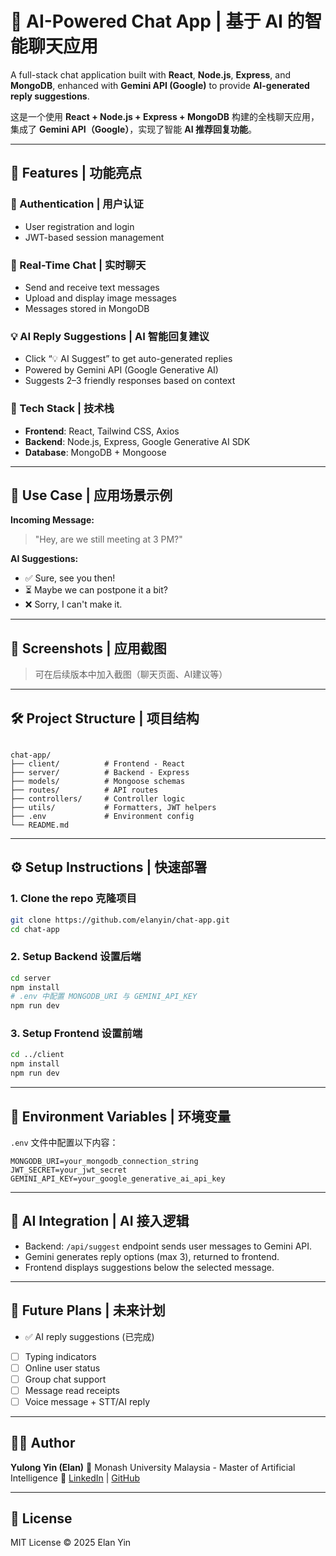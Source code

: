# 💬 AI-Powered Chat App | 基于 AI 的智能聊天应用

A full-stack chat application built with **React**, **Node.js**, **Express**, and **MongoDB**, enhanced with **Gemini API (Google)** to provide **AI-generated reply suggestions**.

这是一个使用 **React + Node.js + Express + MongoDB** 构建的全栈聊天应用，集成了 **Gemini API（Google）**，实现了智能 **AI 推荐回复功能**。

---

## 🚀 Features | 功能亮点

### 🔐 Authentication | 用户认证
- User registration and login
- JWT-based session management

### 💬 Real-Time Chat | 实时聊天
- Send and receive text messages
- Upload and display image messages
- Messages stored in MongoDB

### 💡 AI Reply Suggestions | AI 智能回复建议
- Click “💡 AI Suggest” to get auto-generated replies
- Powered by Gemini API (Google Generative AI)
- Suggests 2–3 friendly responses based on context

### 🧩 Tech Stack | 技术栈
- **Frontend**: React, Tailwind CSS, Axios
- **Backend**: Node.js, Express, Google Generative AI SDK
- **Database**: MongoDB + Mongoose

---

## 🎯 Use Case | 应用场景示例

**Incoming Message:**

> "Hey, are we still meeting at 3 PM?"

**AI Suggestions:**

- ✅ Sure, see you then!
- ⏳ Maybe we can postpone it a bit?
- ❌ Sorry, I can't make it.

---

## 📸 Screenshots | 应用截图

> 可在后续版本中加入截图（聊天页面、AI建议等）

---

## 🛠️ Project Structure | 项目结构

```

chat-app/
├── client/          # Frontend - React
├── server/          # Backend - Express
├── models/          # Mongoose schemas
├── routes/          # API routes
├── controllers/     # Controller logic
├── utils/           # Formatters, JWT helpers
├── .env             # Environment config
└── README.md

````

---

## ⚙️ Setup Instructions | 快速部署

### 1. Clone the repo 克隆项目

```bash
git clone https://github.com/elanyin/chat-app.git
cd chat-app
````

### 2. Setup Backend 设置后端

```bash
cd server
npm install
# .env 中配置 MONGODB_URI 与 GEMINI_API_KEY
npm run dev
```

### 3. Setup Frontend 设置前端

```bash
cd ../client
npm install
npm run dev
```

---

## 🔑 Environment Variables | 环境变量

`.env` 文件中配置以下内容：

```env
MONGODB_URI=your_mongodb_connection_string
JWT_SECRET=your_jwt_secret
GEMINI_API_KEY=your_google_generative_ai_api_key
```

---

## 🤖 AI Integration | AI 接入逻辑

* Backend: `/api/suggest` endpoint sends user messages to Gemini API.
* Gemini generates reply options (max 3), returned to frontend.
* Frontend displays suggestions below the selected message.

---

## 📌 Future Plans | 未来计划

* ✅ AI reply suggestions (已完成)
* [ ] Typing indicators
* [ ] Online user status
* [ ] Group chat support
* [ ] Message read receipts
* [ ] Voice message + STT/AI reply

---

## 👨‍💻 Author

**Yulong Yin (Elan)**
📍 Monash University Malaysia - Master of Artificial Intelligence
🔗 [LinkedIn](https://www.linkedin.com/in/yulong-yin-a35320285/) | [GitHub](https://github.com/elanyin)

---

## 📄 License

MIT License © 2025 Elan Yin
